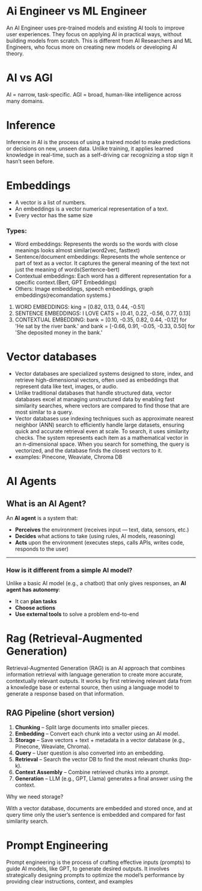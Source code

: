 # Ai Engineer vs ML Engineer
An AI Engineer uses pre-trained models and existing AI tools to improve user experiences. They focus on applying AI in practical ways, without building models from scratch. This is different from AI Researchers and ML Engineers, who focus more on creating new models or developing AI theory.

# AI vs AGI
AI = narrow, task-specific. AGI = broad, human-like intelligence across many domains.

# Inference
Inference in AI is the process of using a trained model to make predictions or decisions on new, unseen data. Unlike training, it applies learned knowledge in real-time, such as a self-driving car recognizing a stop sign it hasn’t seen before. 

# Embeddings

* A vector is a list of numbers.
* An embeddings is a vector numerical representation of a text.
* Every vector has the same size

### Types:
- Word embeddings: Represents the words so the words with close meanings looks almost similar(word2vec, fasttext)
- Sentence/document embeddings: Represents the whole sentence or part of text as a vector. It captures the general meaning of the text not just the meaning of words(Sentence-bert)
- Contextual embeddings: Each word has a different representation for a specific context.(Bert, GPT Embeddings)
- Others: Image embeddings, speech embeddings, graph embeddings(recomandation systems.)


1. WORD EMBEDDINGS: king = [0.82,  0.13, 0.44, -0.51]
2. SENTENCE EMBEDDINGS: I LOVE CATS = [0.41, 0.22, -0.56, 0.77, 0.13]
3. CONTEXTUAL EMBEDDING: bank = [0.10, -0.35, 0.82, 0.44, -0.12] for 'He sat by the river bank.' and bank = [-0.66, 0.91, -0.05, -0.33, 0.50] for 'She deposited money in the bank.'

# Vector databases
* Vector databases are specialized systems designed to store, index, and retrieve high-dimensional vectors, often used as embeddings that represent data like text, images, or audio.
* Unlike traditional databases that handle structured data, vector databases excel at managing unstructured data by enabling fast similarity searches, where vectors are compared to find those that are most similar to a query. 
* Vector databases use indexing techniques such as approximate nearest neighbor (ANN) search to efficiently handle large datasets, ensuring quick and accurate retrieval even at scale.
To search, it uses similarity checks. The system represents each item as a mathematical vector in an n-dimensional space. When you search for something, the query is vectorized, and the database finds the closest vectors to it.
* examples: Pinecone, Weaviate, Chroma DB

# AI Agents
## What is an AI Agent?

An **AI agent** is a system that:

- **Perceives** the environment (receives input — text, data, sensors, etc.)  
- **Decides** what actions to take (using rules, AI models, reasoning)  
- **Acts** upon the environment (executes steps, calls APIs, writes code, responds to the user)  

---

### How is it different from a simple AI model?

Unlike a basic AI model (e.g., a chatbot) that only gives responses, an **AI agent has autonomy**:  
- It can **plan tasks**  
- **Choose actions**  
- **Use external tools** to solve a problem end-to-end  

# Rag (Retrieval-Augmented Generation)

Retrieval-Augmented Generation (RAG) is an AI approach that combines information retrieval with language generation to create more accurate, contextually relevant outputs. It works by first retrieving relevant data from a knowledge base or external source, then using a language model to generate a response based on that information.

## RAG Pipeline (short version)

1. **Chunking** – Split large documents into smaller pieces.  
2. **Embedding** – Convert each chunk into a vector using an AI model.  
3. **Storage** – Save vectors + text + metadata in a vector database (e.g., Pinecone, Weaviate, Chroma).  
4. **Query** – User question is also converted into an embedding.  
5. **Retrieval** – Search the vector DB to find the most relevant chunks (top-k).  
6. **Context Assembly** – Combine retrieved chunks into a prompt.  
7. **Generation** – LLM (e.g., GPT, Llama) generates a final answer using the context.  


Why we need storage?

With a vector database, documents are embedded and stored once, and at query time only the user’s sentence is embedded and compared for fast similarity search.  

# Prompt Engineering
Prompt engineering is the process of crafting effective inputs (prompts) to guide AI models, like GPT, to generate desired outputs. It involves strategically designing prompts to optimize the model’s performance by providing clear instructions, context, and examples


